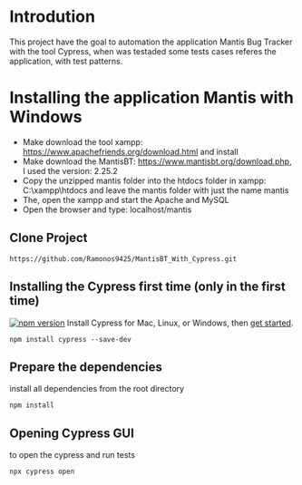 # Introdution
This project have the goal to automation the application Mantis Bug Tracker with the tool Cypress, when was testaded some tests cases referes the application, with test patterns.

# Installing the application Mantis with Windows

- Make download the tool xampp: https://www.apachefriends.org/download.html and install
- Make download the MantisBT: https://www.mantisbt.org/download.php, I used the version: 2.25.2
- Copy the unzipped mantis folder into the htdocs folder in xampp: C:\xampp\htdocs and leave the mantis folder with just the name mantis
- The, open the xampp and start the Apache and MySQL
- Open the browser and type: localhost/mantis

## Clone Project
`https://github.com/Ramonos9425/MantisBT_With_Cypress.git`
## Installing the Cypress first time (only in the first time)
[![npm version](https://camo.githubusercontent.com/eeac3804665f2c05dfaf1d18dff2722db530cde0/68747470733a2f2f62616467652e667572792e696f2f6a732f637970726573732e737667)](https://badge.fury.io/js/cypress)
Install Cypress for Mac, Linux, or Windows, then  [get started](https://docs.cypress.io/guides/getting-started/installing-cypress.html).

`npm install cypress --save-dev`

## Prepare the dependencies
install all dependencies from the root directory

`npm install`

## Opening Cypress GUI
to open the cypress and run tests

`npx cypress open` 

